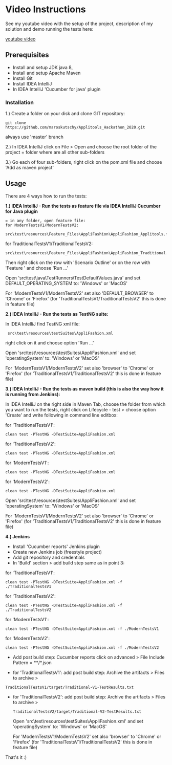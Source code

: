 # Video Instructions

See my youtube video with the setup of the project, 
description of my solution and demo running the tests here:

 [youtube video](https://youtu.be/8y3Q20i2Al8) 

## Prerequisites

* Install and setup JDK java 8, 
* Install and setup Apache Maven
* Install Git
* Install IDEA IntelliJ
* In IDEA IntelliJ 'Cucumber for java' plugin

### Installation

1.) Create a folder on your disk and clone GIT repository:
```
git clone https://github.com/maroskutschy/Applitools_Hackathon_2020.git
```
always use 'master' branch

2.) In IDEA IntelliJ click on File > Open and choose the root folder of the 
project = folder where are all other sub-folders

3.) Go each of four sub-folders, right click on the pom.xml file and choose 'Add as maven project'

## Usage

There are 4 ways how to run the tests:

**1.) IDEA IntelliJ - Run the tests as feature file via IDEA IntelliJ Cucumber for Java plugin**

    = in any folder, open feature file:
    for ModernTestsV1/ModernTestsV2:    
```
src\test\resources\Feature_Files\AppliFashion\AppliFashion_Applitools.feature
```
   for TraditionalTestsV1/TraditionalTestsV2:
 ```
 src\test\resources\Feature_Files\AppliFashion\AppliFashion_Traditional.feature
 ```    
 Then right click on the row with 'Scenario Outline' or on the row with 'Feature '
 and choose 'Run ...'
 
 Open 'src\test\java\TestRunners\TestDefaultValues.java' and set 
 DEFAULT_OPERATING_SYSTEM to: 'Windows' or 'MacOS'
 
 For 'ModernTestsV1/ModernTestsV2' set also 'DEFAULT_BROWSER' to 'Chrome' or 'Firefox'
 (for 'TraditionalTestsV1/TraditionalTestsV2' this is done in feature file)
 
 **2.) IDEA IntelliJ - Run the tests as TestNG suite:**
 
  In IDEA IntelliJ find TestNG xml file:
 ``` 
  src\test\resources\testSuites\AppliFashion.xml
 ``` 
 right click on it and choose option 'Run ...'
 
  Open 'src\test\resources\testSuites\AppliFashion.xml' and set  
  'operatingSystem' to: 'Windows' or 'MacOS'
  
  For 'ModernTestsV1/ModernTestsV2' set also 'browser' to 'Chrome' or 'Firefox'
  (for 'TraditionalTestsV1/TraditionalTestsV2' this is done in feature file)
 
 **3.) IDEA IntelliJ - Run the tests as maven build (this is also the way how it is running from Jenkins):**
 
  In IDEA IntelliJ on the right side in Maven Tab, choose the folder from which you want to run
  the tests, right click on Lifecycle - test > choose option 'Create'
  and write following in command line editbox: 
  
  for 'TraditionalTestsV1':
  ```
  clean test -PTestNG -DTestSuite=AppliFashion.xml
  ``` 

  for 'TraditionalTestsV2':
  ```
  clean test -PTestNG -DTestSuite=AppliFashion.xml
  ``` 

  for 'ModernTestsV1':
  ```
  clean test -PTestNG -DTestSuite=AppliFashion.xml
  ``` 

  for 'ModernTestsV2':
  ```
  clean test -PTestNG -DTestSuite=AppliFashion.xml
  ``` 
  
  
  Open 'src\test\resources\testSuites\AppliFashion.xml' and set  
    'operatingSystem' to: 'Windows' or 'MacOS'
  
  For 'ModernTestsV1/ModernTestsV2' set also 'browser' to 'Chrome' or 'Firefox'
    (for 'TraditionalTestsV1/TraditionalTestsV2' this is done in feature file)
  
  **4.) Jenkins**
  * Install 'Cucumber reports' Jenkins plugin
  * Create new Jenkins job (freestyle project)
  * Add git repository and credentials
  * In 'Build' section > add build step same as in point 3:
  
  for 'TraditionalTestsV1':
  
    
    clean test -PTestNG -DTestSuite=AppliFashion.xml -f ./TraditionalTestsV1  

  for 'TraditionalTestsV2':
    
    
    clean test -PTestNG -DTestSuite=AppliFashion.xml -f ./TraditionalTestsV2   
  
  for 'ModernTestsV1':
    
    
    clean test -PTestNG -DTestSuite=AppliFashion.xml -f ./ModernTestsV1    

  for 'ModernTestsV2':  
    
    clean test -PTestNG -DTestSuite=AppliFashion.xml -f ./ModernTestsV2
    
  * Add post build step:
  Cucumber reports
  click on advanced > File Include Pattern = **/*.json
  
  * for 'TraditionalTestsV1':
    add post build step: Archive the artifacts > Files to archive > 
  ```
  TraditionalTestsV1/target/Traditional-V1-TestResults.txt
   ```

* for 'TraditionalTestsV2':
    add post build step: Archive the artifacts > Files to archive > 
  ```
  TraditionalTestsV2/target/Traditional-V2-TestResults.txt
   ```
   
   Open 'src\test\resources\testSuites\AppliFashion.xml' and set  
   'operatingSystem' to: 'Windows' or 'MacOS'
   
   For 'ModernTestsV1/ModernTestsV2' set also 'browser' to 'Chrome' or 'Firefox'
   (for 'TraditionalTestsV1/TraditionalTestsV2' this is done in feature file)
 
 That's it :)

 
